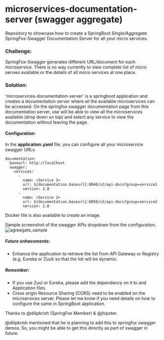 # microservices-documentation-server (swagger aggregate)
Repository to showcase how to create a SpringBoot *Single/Aggregate* SpringFox-Swagger Documentation Server for all your micro services.

### Challenge:
   SpringFox-Swagger generates different URL/document for each microservice. There is no way currently to view complete list of micro servies available or the details of all micro services at one place.

### Solution:
'microservices-documentation-server' is a springboot application and creates a documentation server where all the available microservices can be accessed. On the springfox swagger documentation page from this documentation server, use will be able to view all the microservices available (drop down on top) and select any service to view the documentation without leaving the page.

#### Configuration:
In the **application.yaml** file, you can configure all your microservice swagger URLs.

```
documentation: 
  baseurl: http://localhost
  swagger: 
    services:   
      - 
        name: <Service 1>
        url: ${documentation.baseurl}:8040/v2/api-docs?group=service1
        version: 2.0
      - 
        name: <Service 2>
        url: ${documentation.baseurl}:8050/v2/api-docs?group=service2
        version: 2.0
```

Docker file is also available to create an image. 

Sample screenshot of the swagger APIs dropdown from the configuration.   
![agreegate_sample](https://user-images.githubusercontent.com/16730490/56501884-1b946600-64d6-11e9-9bfb-6a80f401fe6f.png)


##### Future enhacements:
* Enhance the application to retrieve the list from API Gateway or Registry (e.g. Eureka or Zuul) so that the list will be dynamic.


##### Remember:
* If you use Zuul or Eureka, please add the dependency on it to and Application files.
* Cross origin Resource Sharing (CORS) need to be enabled on the micriservices server. Please let me know if you need details on how to configure the same in SpringBoot application.


Thanks to @dilipkrish (SpringFox Member) & @jhipster.

@dilipkrish mentioned that he is planning to add this to springfox swagger demos. So, you might be able to get this directly as part of swagger in future.

